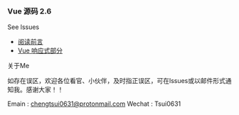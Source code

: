 ### Vue 源码 2.6

See lssues

- [阅读前言](https://github.com/chengtsui/blog/issues/1)
- [Vue 响应式部分](https://github.com/chengtsui/blog/issues/3)


关于Me

如存在误区，欢迎各位看官、小伙伴，及时指正误区，可在lssues或以邮件形式通知我。感谢大家！！

Emain :  chengtsui0631@protonmail.com
Wechat : Tsui0631










